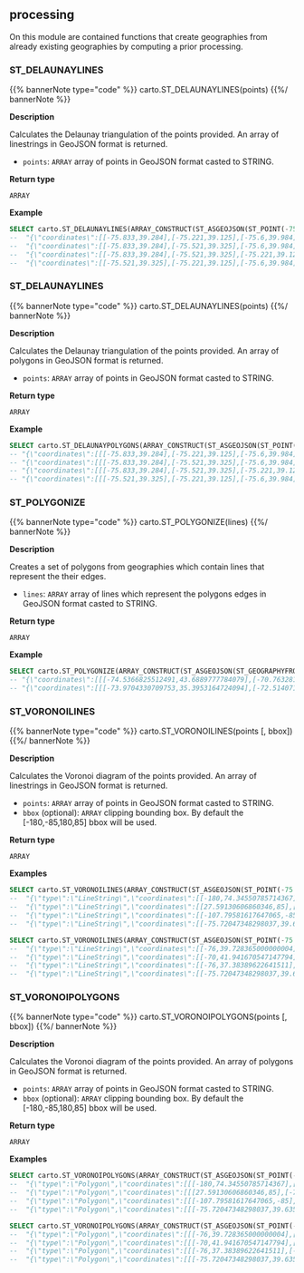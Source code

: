 ## processing

<div class="badges"><div class="core"></div></div>

On this module are contained functions that create geographies from already existing geographies by computing a prior processing.


### ST_DELAUNAYLINES

{{% bannerNote type="code" %}}
carto.ST_DELAUNAYLINES(points)
{{%/ bannerNote %}}

**Description**

Calculates the Delaunay triangulation of the points provided. An array of linestrings in GeoJSON format is returned.

* `points`: `ARRAY` array of points in GeoJSON format casted to STRING.

**Return type**

`ARRAY`

**Example**

``` sql
SELECT carto.ST_DELAUNAYLINES(ARRAY_CONSTRUCT(ST_ASGEOJSON(ST_POINT(-75.833, 39.284))::STRING, ST_ASGEOJSON(ST_POINT(-75.6, 39.984))::STRING, ST_ASGEOJSON(ST_POINT(-75.221, 39.125))::STRING, ST_ASGEOJSON(ST_POINT(-75.521, 39.325))::STRING));
--  "{\"coordinates\":[[-75.833,39.284],[-75.221,39.125],[-75.6,39.984],[-75.833,39.284]],\"type\":\"LineString\"}",
--  "{\"coordinates\":[[-75.833,39.284],[-75.521,39.325],[-75.6,39.984],[-75.833,39.284]],\"type\":\"LineString\"}",
--  "{\"coordinates\":[[-75.833,39.284],[-75.521,39.325],[-75.221,39.125],[-75.833,39.284]],\"type\":\"LineString\"}",
--  "{\"coordinates\":[[-75.521,39.325],[-75.221,39.125],[-75.6,39.984],[-75.521,39.325]],\"type\":\"LineString\"}"
```

### ST_DELAUNAYLINES

{{% bannerNote type="code" %}}
carto.ST_DELAUNAYLINES(points)
{{%/ bannerNote %}}

**Description**

Calculates the Delaunay triangulation of the points provided. An array of polygons in GeoJSON format is returned.

* `points`: `ARRAY` array of points in GeoJSON format casted to STRING.

**Return type**

`ARRAY`

**Example**

``` sql
SELECT carto.ST_DELAUNAYPOLYGONS(ARRAY_CONSTRUCT(ST_ASGEOJSON(ST_POINT(-75.833, 39.284))::STRING, ST_ASGEOJSON(ST_POINT(-75.6, 39.984))::STRING, ST_ASGEOJSON(ST_POINT(-75.221, 39.125))::STRING, ST_ASGEOJSON(ST_POINT(-75.521, 39.325))::STRING));
-- "{\"coordinates\":[[[-75.833,39.284],[-75.221,39.125],[-75.6,39.984],[-75.833,39.284]]],\"type\":\"Polygon\"}",
-- "{\"coordinates\":[[[-75.833,39.284],[-75.521,39.325],[-75.6,39.984],[-75.833,39.284]]],\"type\":\"Polygon\"}",
-- "{\"coordinates\":[[[-75.833,39.284],[-75.521,39.325],[-75.221,39.125],[-75.833,39.284]]],\"type\":\"Polygon\"}",
-- "{\"coordinates\":[[[-75.521,39.325],[-75.221,39.125],[-75.6,39.984],[-75.521,39.325]]],\"type\":\"Polygon\"}"
```


### ST_POLYGONIZE

{{% bannerNote type="code" %}}
carto.ST_POLYGONIZE(lines)
{{%/ bannerNote %}}

**Description**

Creates a set of polygons from geographies which contain lines that represent the their edges.

* `lines`: `ARRAY` array of lines which represent the polygons edges in GeoJSON format casted to STRING.

**Return type**

`ARRAY`

**Example**

``` sql
SELECT carto.ST_POLYGONIZE(ARRAY_CONSTRUCT(ST_ASGEOJSON(ST_GEOGRAPHYFROMWKT('LINESTRING(-74.5366825512491 43.6889777784079, -70.7632814028801 42.9679602005825, -70.2005131676838 43.8455720129728, -74.5366825512491 43.6889777784079)'))::STRING,ST_ASGEOJSON(ST_GEOGRAPHYFROMWKT('LINESTRING(-73.9704330709753 35.3953164724094, -72.514071762468 36.5823995124737, -73.3262122666779 41.2706174323278, -73.9704330709753 35.3953164724094)'))::STRING));
-- "{\"coordinates\":[[[-74.5366825512491,43.6889777784079],[-70.7632814028801,42.9679602005825],[-70.2005131676838,43.8455720129728],[-74.5366825512491,43.6889777784079]]],\"type\":\"Polygon\"}",
-- "{\"coordinates\":[[[-73.9704330709753,35.3953164724094],[-72.514071762468,36.5823995124737],[-73.3262122666779,41.2706174323278],[-73.9704330709753,35.3953164724094]]],\"type\":\"Polygon\"}"
```

### ST_VORONOILINES

{{% bannerNote type="code" %}}
carto.ST_VORONOILINES(points [, bbox])
{{%/ bannerNote %}}

**Description**

Calculates the Voronoi diagram of the points provided. An array of linestrings in GeoJSON format is returned.

* `points`: `ARRAY` array of points in GeoJSON format casted to STRING.
* `bbox` (optional): `ARRAY` clipping bounding box. By default the [-180,-85,180,85] bbox will be used.

**Return type**

`ARRAY`

**Examples**

``` sql
SELECT carto.ST_VORONOILINES(ARRAY_CONSTRUCT(ST_ASGEOJSON(ST_POINT(-75.833, 39.284))::STRING, ST_ASGEOJSON(ST_POINT(-75.6, 39.984))::STRING, ST_ASGEOJSON(ST_POINT(-75.221, 39.125))::STRING, ST_ASGEOJSON(ST_POINT(-75.521, 39.325))::STRING));
--  "{\"type\":\"LineString\",\"coordinates\":[[-180,74.34550785714367],[-75.72047348298037,39.63532260219203],[-75.6178875502008,38.854668674698786],[-107.79581617647065,-85],[-180,-85],[-180,74.34550785714367]]}",
--  "{\"type\":\"LineString\",\"coordinates\":[[27.59130606860346,85],[-75.04333534909291,39.716496976360624],[-75.72047348298037,39.63532260219203],[-180,74.34550785714367],[-180,85],[27.59130606860346,85]]}",
--  "{\"type\":\"LineString\",\"coordinates\":[[-107.79581617647065,-85],[-75.6178875502008,38.854668674698786],[-75.04333534909291,39.716496976360624],[27.59130606860346,85],[180,85],[180,-85],[-107.79581617647065,-85]]}",
--  "{\"type\":\"LineString\",\"coordinates\":[[-75.72047348298037,39.63532260219203],[-75.04333534909291,39.716496976360624],[-75.6178875502008,38.854668674698786],[-75.72047348298037,39.63532260219203]]}"
```

``` sql
SELECT carto.ST_VORONOILINES(ARRAY_CONSTRUCT(ST_ASGEOJSON(ST_POINT(-75.833, 39.284))::STRING, ST_ASGEOJSON(ST_POINT(-75.6, 39.984))::STRING, ST_ASGEOJSON(ST_POINT(-75.221, 39.125))::STRING, ST_ASGEOJSON(ST_POINT(-75.521, 39.325))::STRING), ARRAY_CONSTRUCT(-76.0, 35.0, -70.0, 45.0));
--  "{\"type\":\"LineString\",\"coordinates\":[[-76,39.728365000000004],[-75.72047348298037,39.63532260219203],[-75.6178875502008,38.854668674698786],[-76,37.38389622641511],[-76,39.728365000000004]]}",
--  "{\"type\":\"LineString\",\"coordinates\":[[-70,41.941670547147794],[-75.04333534909291,39.716496976360624],[-75.72047348298037,39.63532260219203],[-76,39.728365000000004],[-76,45],[-70,45],[-70,41.941670547147794]]}",
--  "{\"type\":\"LineString\",\"coordinates\":[[-76,37.38389622641511],[-75.6178875502008,38.854668674698786],[-75.04333534909291,39.716496976360624],[-70,41.941670547147794],[-70,35],[-76,35],[-76,37.38389622641511]]}",
--  "{\"type\":\"LineString\",\"coordinates\":[[-75.72047348298037,39.63532260219203],[-75.04333534909291,39.716496976360624],[-75.6178875502008,38.854668674698786],[-75.72047348298037,39.63532260219203]]}"
```

### ST_VORONOIPOLYGONS

{{% bannerNote type="code" %}}
carto.ST_VORONOIPOLYGONS(points [, bbox])
{{%/ bannerNote %}}

**Description**

Calculates the Voronoi diagram of the points provided. An array of polygons in GeoJSON format is returned.

* `points`: `ARRAY` array of points in GeoJSON format casted to STRING.
* `bbox` (optional): `ARRAY` clipping bounding box. By default the [-180,-85,180,85] bbox will be used.

**Return type**

`ARRAY`

**Examples**

``` sql
SELECT carto.ST_VORONOIPOLYGONS(ARRAY_CONSTRUCT(ST_ASGEOJSON(ST_POINT(-75.833, 39.284))::STRING, ST_ASGEOJSON(ST_POINT(-75.6, 39.984))::STRING, ST_ASGEOJSON(ST_POINT(-75.221, 39.125))::STRING, ST_ASGEOJSON(ST_POINT(-75.521, 39.325))::STRING));
--  "{\"type\":\"Polygon\",\"coordinates\":[[[-180,74.34550785714367],[-75.72047348298037,39.63532260219203],[-75.6178875502008,38.854668674698786],[-107.79581617647065,-85],[-180,-85],[-180,74.34550785714367]]]}",
--  "{\"type\":\"Polygon\",\"coordinates\":[[[27.59130606860346,85],[-75.04333534909291,39.716496976360624],[-75.72047348298037,39.63532260219203],[-180,74.34550785714367],[-180,85],[27.59130606860346,85]]]}",
--  "{\"type\":\"Polygon\",\"coordinates\":[[[-107.79581617647065,-85],[-75.6178875502008,38.854668674698786],[-75.04333534909291,39.716496976360624],[27.59130606860346,85],[180,85],[180,-85],[-107.79581617647065,-85]]]}",
--  "{\"type\":\"Polygon\",\"coordinates\":[[[-75.72047348298037,39.63532260219203],[-75.04333534909291,39.716496976360624],[-75.6178875502008,38.854668674698786],[-75.72047348298037,39.63532260219203]]]}"
```

``` sql
SELECT carto.ST_VORONOIPOLYGONS(ARRAY_CONSTRUCT(ST_ASGEOJSON(ST_POINT(-75.833, 39.284))::STRING, ST_ASGEOJSON(ST_POINT(-75.6, 39.984))::STRING, ST_ASGEOJSON(ST_POINT(-75.221, 39.125))::STRING, ST_ASGEOJSON(ST_POINT(-75.521, 39.325))::STRING), ARRAY_CONSTRUCT(-76.0, 35.0, -70.0, 45.0));
--  "{\"type\":\"Polygon\",\"coordinates\":[[[-76,39.728365000000004],[-75.72047348298037,39.63532260219203],[-75.6178875502008,38.854668674698786],[-76,37.38389622641511],[-76,39.728365000000004]]]}",
--  "{\"type\":\"Polygon\",\"coordinates\":[[[-70,41.941670547147794],[-75.04333534909291,39.716496976360624],[-75.72047348298037,39.63532260219203],[-76,39.728365000000004],[-76,45],[-70,45],[-70,41.941670547147794]]]}",
--  "{\"type\":\"Polygon\",\"coordinates\":[[[-76,37.38389622641511],[-75.6178875502008,38.854668674698786],[-75.04333534909291,39.716496976360624],[-70,41.941670547147794],[-70,35],[-76,35],[-76,37.38389622641511]]]}",
--  "{\"type\":\"Polygon\",\"coordinates\":[[[-75.72047348298037,39.63532260219203],[-75.04333534909291,39.716496976360624],[-75.6178875502008,38.854668674698786],[-75.72047348298037,39.63532260219203]]]}"
```